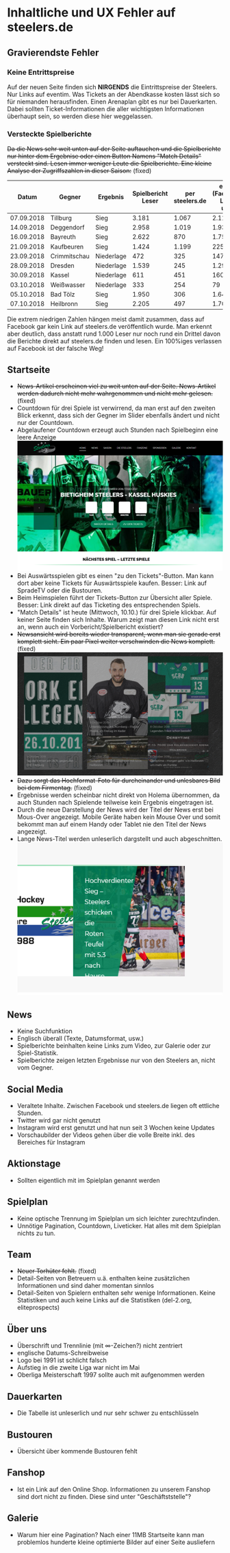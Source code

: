 # Inhaltliche und UX Fehler auf steelers.de

## Gravierendste Fehler

### Keine Entrittspreise

Auf der neuen Seite finden sich __NIRGENDS__ die Eintrittspreise der Steelers. Nur Links auf eventim. Was Tickets an der Abendkasse kosten lässt sich so für niemanden herausfinden. Einen Arenaplan gibt es nur bei Dauerkarten. Dabei sollten Ticket-Informationen die aller wichtigsten Informationen überhaupt sein, so werden diese hier weggelassen.

### Versteckte Spielberichte

~~Da die News sehr weit unten auf der Seite auftauchen und die Spielberichte nur hinter dem Ergebnise oder einen Button Namens "Match Details" versteckt sind. Lesen immer weniger Leute die Spielberichte. Eine kleine Analyse der Zugriffszahlen in dieser Saison:~~ (fixed)

| Datum      | Gegner       | Ergebnis   | Spielbericht Leser | per steelers.de | extern (Facebook, Links, usw) |
|------------|--------------|------------|--------------------|-----------------|-------------------------------|
| 07.09.2018 | Tillburg     | Sieg       | 3.181              | 1.067           | 2.114                         |
| 14.09.2018 | Deggendorf   | Sieg       | 2.958              | 1.019           | 1.939                         |
| 16.09.2018 | Bayreuth     | Sieg       | 2.622              | 870             | 1.752                         |
| 21.09.2018 | Kaufbeuren   | Sieg       | 1.424              | 1.199           | 225                           |
| 23.09.2018 | Crimmitschau | Niederlage | 472                | 325             | 147                           |
| 28.09.2018 | Dresden      | Niederlage | 1.539              | 245             | 1.294                         |
| 30.09.2018 | Kassel       | Niederlage | 611                | 451             | 160                           |
| 03.10.2018 | Weißwasser   | Niederlage | 333                | 254             | 79                            |
| 05.10.2018 | Bad Tölz     | Sieg       | 1.950              | 306             | 1.644                         |
| 07.10.2018 | Heilbronn    | Sieg       | 2.205              | 497             | 1.708                         |

Die extrem niedrigen Zahlen hängen meist damit zusammen, dass auf Facebook gar kein Link auf steelers.de veröffentlich wurde.
Man erkennt aber deutlich, dass anstatt rund 1.000 Leser nur noch rund ein Drittel davon die Berichte direkt auf steelers.de finden und lesen. Ein 100%iges verlassen auf Facebook ist der falsche Weg!

## Startseite

+ ~~News-Artikel erscheinen viel zu weit unten auf der Seite. News-Artikel werden dadurch nicht mehr wahrgenommen und nicht mehr gelesen.~~ (fixed)
+ Countdown für drei Spiele ist verwirrend, da man erst auf den zweiten Blick erkennt, dass sich der Gegner im Slider ebenfalls ändert und nicht nur der Countdown.
+ Abgelaufener Countdown erzeugt auch Stunden nach Spielbeginn eine leere Anzeige
![Startseite (18.09.)](/pages/startseite-18-09-30.png)
+ Bei Auswärtsspielen gibt es einen "zu den Tickets"-Button. Man kann dort aber keine Tickets für Auswärtsspiele kaufen. Besser: Link auf SpradeTV oder die Bustouren.
+ Beim Heimspielen führt der Tickets-Button zur Übersicht aller Spiele. Besser: Link direkt auf das Ticketing des entsprechenden Spiels.
+ "Match Details" ist heute (Mittwoch, 10.10.) für drei Spiele klickbar. Auf keiner Seite finden sich Inhalte. Warum zeigt man diesen Link nicht erst an, wenn auch ein Vorbericht/Spielbericht existiert?
+ ~~Newsansicht wird bereits wieder transparent, wenn man sie gerade erst komplett sieht. Ein paar Pixel weiter verschwinden die News komplett.~~ (fixed)
![News (10.10.)](/pages/newsansicht-10-10.PNG)
+ ~~Dazu sorgt das Hochformat-Foto für durcheinander und unlesbares Bild bei dem Firmentag.~~ (fixed)
+ Ergebnisse werden scheinbar nicht direkt von Holema übernommen, da auch Stunden nach Spielende teilweise kein Ergebnis eingetragen ist.
+ Durch die neue Darstellung der News wird der Titel der News erst bei Mous-Over angezeigt. Mobile Geräte haben kein Mouse Over und somit bekommt man auf einem Handy oder Tablet nie den Titel der News angezeigt.
+ Lange News-Titel werden unleserlich dargstellt und auch abgeschnitten.
![News (17.10.)](/pages/newsansicht-10-17.PNG)

## News
+ Keine Suchfunktion
+ Englisch überall (Texte, Datumsformat, usw.)
+ Spielberichte beinhalten keine Links zum Video, zur Galerie oder zur Spiel-Statistik.
+ Spielberichte zeigen letzten Ergebnisse nur von den Steelers an, nicht vom Gegner.

## Social Media
+ Veraltete Inhalte. Zwischen Facebook und steelers.de liegen oft ettliche Stunden.
+ Twitter wird gar nicht genutzt
+ Instagram wird erst genutzt und hat nun seit 3 Wochen keine Updates
+ Vorschaubilder der Videos gehen über die volle Breite inkl. des Bereiches für Instagram

## Aktionstage
+ Sollten eigentlich mit im Spielplan genannt werden

## Spielplan
+ Keine optische Trennung im Spielplan um sich leichter zurechtzufinden.
+ Unnötige Pagination, Countdown, Liveticker. Hat alles mit dem Spielplan nichts zu tun.

## Team
+ ~~Neuer Torhüter fehlt.~~ (fixed)
+ Detail-Seiten von Betreuern u.ä. enthalten keine zusätzlichen Informationen und sind daher momentan sinnlos
+ Detail-Seiten von Spielern enthalten sehr wenige Informationen. Keine Statistiken und auch keine Links auf die Statistiken (del-2.org, eliteprospects)

## Über uns
+ Überschrift und Trennlinie (mit ∞-Zeichen?) nicht zentriert
+ englische Datums-Schreibweise
+ Logo bei 1991 ist schlicht falsch
+ Aufstieg in die zweite Liga war nicht im Mai
+ Oberliga Meisterschaft 1997 sollte auch mit aufgenommen werden

## Dauerkarten
+ Die Tabelle ist unleserlich und nur sehr schwer zu entschlüsseln

## Bustouren
+ Übersicht über kommende Bustouren fehlt

## Fanshop
+ Ist ein Link auf den Online Shop. Informationen zu unserem Fanshop sind dort nicht zu finden. Diese sind unter "Geschäftststelle"?

## Galerie
+ Warum hier eine Pagination? Nach einer 11MB Startseite kann man problemlos hunderte kleine optimierte Bilder auf einer Seite ausliefern


